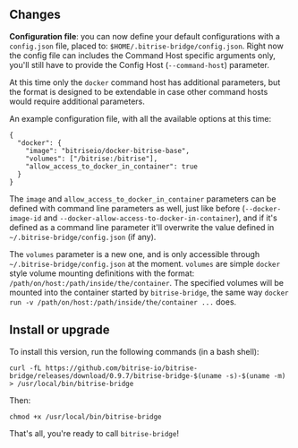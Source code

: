 ## Changes

__Configuration file__: you can now define your default configurations with a `config.json` file,
placed to: `$HOME/.bitrise-bridge/config.json`. Right now the config file can includes the
Command Host specific arguments only, you'll still have to provide
the Config Host (`--command-host`) parameter.

At this time only the `docker` command host has additional parameters, but
the format is designed to be extendable in case other command hosts
would require additional parameters.

An example configuration file, with all the available options at this time:

```
{
  "docker": {
    "image": "bitriseio/docker-bitrise-base",
    "volumes": ["/bitrise:/bitrise"],
    "allow_access_to_docker_in_container": true
  }
}
```

The `image` and `allow_access_to_docker_in_container` parameters can be
defined with command line parameters as well, just like before (`--docker-image-id`
and `--docker-allow-access-to-docker-in-container`), and if it's defined
as a command line parameter it'll overwrite the value defined
in `~/.bitrise-bridge/config.json` (if any).

The `volumes` parameter is a new one, and is only accessible through
`~/.bitrise-bridge/config.json` at the moment. `volumes` are
simple `docker` style volume mounting definitions with the
format: `/path/on/host:/path/inside/the/container`.
The specified volumes will be mounted into the container
started by `bitrise-bridge`, the
same way `docker run -v /path/on/host:/path/inside/the/container ...` does.


## Install or upgrade

To install this version, run the following commands (in a bash shell):

```
curl -fL https://github.com/bitrise-io/bitrise-bridge/releases/download/0.9.7/bitrise-bridge-$(uname -s)-$(uname -m) > /usr/local/bin/bitrise-bridge
```

Then:

```
chmod +x /usr/local/bin/bitrise-bridge
```

That's all, you're ready to call `bitrise-bridge`!
